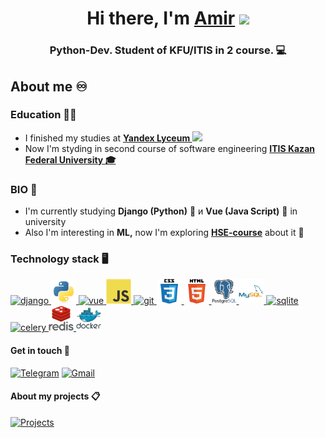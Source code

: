 
<h1 align="center">Hi there, I'm <a href="https://amirdianov.github.io/" target="_blank">Amir</a> 
<img src="https://github.com/blackcater/blackcater/raw/main/images/Hi.gif" height="32"/></h1>
<h3 align="center">Python-Dev. Student of KFU/ITIS in 2 course. 💻</h3>

## About me :infinity:

### Education 	:man_student:
- I finished my studies at **<a href='https://academy.yandex.ru/lyceum/' target="_blank">Yandex Lyceum  <img src='https://cdn.icon-icons.com/icons2/699/PNG/512/yandex_cyr_icon-icons.com_61627.png' height=25 weight=15></a>**
- Now I'm styding in second course of software engineering **<a href='https://kpfu.ru/itis' target="_blank">ITIS Kazan Federal University :mortar_board:</a>**

### BIO :notebook:	
- I'm currently studying **Django (Python)** :snake: и **Vue (Java Script)** :crystal_ball: in university
- Also I'm interesting in **ML,** now I'm exploring <a href='http://wiki.cs.hse.ru/%D0%9E%D1%81%D0%BD%D0%BE%D0%B2%D1%8B_%D0%BC%D0%B0%D1%88%D0%B8%D0%BD%D0%BD%D0%BE%D0%B3%D0%BE_%D0%BE%D0%B1%D1%83%D1%87%D0%B5%D0%BD%D0%B8%D1%8F/2022' target="_blank">**HSE-course**</a> about it :satellite:	

### Technology stack :desktop_computer:
  <a href="https://www.djangoproject.com/" target="_blank"> <img src="https://www.vectorlogo.zone/logos/djangoproject/djangoproject-icon.svg" alt="django" width="40" height="40"/> </a>
  <a href="https://www.python.org" target="_blank"> <img src="https://raw.githubusercontent.com/devicons/devicon/master/icons/python/python-original.svg" alt="python" width="40" height="40"/> </a> 
  <a href="https://vuejs.org/" target="_blank"> <img src="https://www.vectorlogo.zone/logos/vuejs/vuejs-icon.svg" alt="vue" width="40" height="40"/> </a>
    <a href="https://developer.mozilla.org/en-US/docs/Web/JavaScript" target="_blank"> <img src="https://raw.githubusercontent.com/devicons/devicon/master/icons/javascript/javascript-original.svg" alt="javascript" width="40" height="40"/> </a>
  <a href="https://git-scm.com/" target="_blank"> <img src="https://www.vectorlogo.zone/logos/git-scm/git-scm-icon.svg" alt="git" width="40" height="40"/> </a> 
  <a href="https://www.w3schools.com/css/" target="_blank"> <img src="https://raw.githubusercontent.com/devicons/devicon/master/icons/css3/css3-original-wordmark.svg" alt="css3" width="40" height="40"/> </a>
  <a href="https://www.w3.org/html/" target="_blank"> <img src="https://raw.githubusercontent.com/devicons/devicon/master/icons/html5/html5-original-wordmark.svg" alt="html5" width="40" height="40"/> </a> 
  <a href="https://www.postgresql.org" target="_blank"> <img src="https://raw.githubusercontent.com/devicons/devicon/master/icons/postgresql/postgresql-original-wordmark.svg" alt="postgresql" width="40" height="40"/> </a>
  <a href="https://www.mysql.com/" target="_blank"> <img src="https://raw.githubusercontent.com/devicons/devicon/master/icons/mysql/mysql-original-wordmark.svg" alt="mysql" width="40" height="40"/> </a> 
    <a href="https://www.sqlite.org/" target="_blank"> <img src="https://www.vectorlogo.zone/logos/sqlite/sqlite-icon.svg" alt="sqlite" width="40" height="40"/> </a>
          <a href="https://docs.celeryq.dev/en/stable/getting-started/introduction.html" target="_blank"> <img src="https://upload.wikimedia.org/wikipedia/commons/1/19/Celery_logo.png" alt="celery" width="40" height="40"/> </a>
  <a href="https://redis.io" target="_blank"> <img src="https://raw.githubusercontent.com/devicons/devicon/master/icons/redis/redis-original-wordmark.svg" alt="redis" width="40" height="40"/> </a> 
    <a href="https://www.docker.com/" target="_blank"> <img src="https://raw.githubusercontent.com/devicons/devicon/master/icons/docker/docker-original-wordmark.svg" alt="docker" width="40" height="40"/> </a> 


#### Get in touch :incoming_envelope:

<a href='https://t.me/diyanovamir' target="_blank">![Telegram](https://img.shields.io/badge/Telegram-2CA5E0?style=for-the-badge&logo=telegram&logoColor=white)</a>
<a href="mailto:amirdianov@gmail.com" target="blank">![Gmail](https://img.shields.io/badge/Gmail-D14836?style=for-the-badge&logo=gmail&logoColor=white)</a>

#### About my projects :clipboard:

<a href='https://amirdianov.github.io/' target="_blank">![Projects](https://img.shields.io/static/v1.svg?label=Information&message=CLICKME&color=green)</a>
